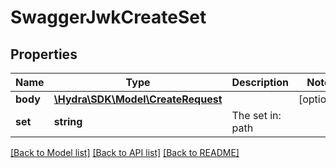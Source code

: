 # SwaggerJwkCreateSet

## Properties
Name | Type | Description | Notes
------------ | ------------- | ------------- | -------------
**body** | [**\Hydra\SDK\Model\CreateRequest**](CreateRequest.md) |  | [optional] 
**set** | **string** | The set in: path | 

[[Back to Model list]](../README.md#documentation-for-models) [[Back to API list]](../README.md#documentation-for-api-endpoints) [[Back to README]](../README.md)


